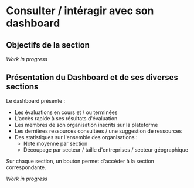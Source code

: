# Consulter / intéragir avec son dashboard

## Objectifs de la section

_Work in progress_

## Présentation du Dashboard et de ses diverses sections

Le dashboard présente :

- Les évaluations en cours et / ou terminées
- L'accès rapide à ses résultats d'évaluation
- Les membres de son organisation inscrits sur la plateforme
- Les dernières ressources consultées / une suggestion de ressources
- Des statistiques sur l'ensemble des organisations :
  - Note moyenne par section
  - Découpage par secteur / taille d'entreprises / secteur géographique

Sur chaque section, un bouton permet d'accéder à la section correspondante.

_Work in progress_
